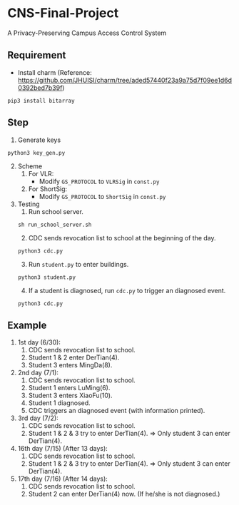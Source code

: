 # CNS-Final-Project
A Privacy-Preserving Campus Access Control System

## Requirement
- Install charm
(Reference: https://github.com/JHUISI/charm/tree/aded57440f23a9a75d7f09ee1d6d0392bed7b39f)
```
pip3 install bitarray
```

## Step
1. Generate keys
```
python3 key_gen.py
```
2. Scheme
	1. For VLR:
		- Modify `GS_PROTOCOL` to `VLRSig` in `const.py`
	2. For ShortSig:
		- Modify `GS_PROTOCOL` to `ShortSig` in `const.py`
3. Testing
	1. Run school server.
	```
	sh run_school_server.sh
	```  
	2. CDC sends revocation list to school at the beginning of the day.
	```
	python3 cdc.py
	```
	3. Run `student.py` to enter buildings.
	```
	python3 student.py
	```
	4. If a student is diagnosed, run `cdc.py` to trigger an diagnosed event.
	```
	python3 cdc.py
	```

## Example
1. 1st day (6/30):
	1. CDC sends revocation list to school.
	2. Student 1 & 2 enter DerTian(4).
	3. Student 3 enters MingDa(8).
2. 2nd day (7/1):
	1. CDC sends revocation list to school.
	2. Student 1 enters LuMing(6).
	3. Student 3 enters XiaoFu(10).
	4. Student 1 diagnosed.
	5. CDC triggers an diagnosed event (with information printed).
3. 3rd day (7/2):
	1. CDC sends revocation list to school.
	2. Student 1 & 2 & 3 try to enter DerTian(4).
	$\Rightarrow$ Only student 3 can enter DerTian(4).
4. 16th day (7/15) (After 13 days):
	1. CDC sends revocation list to school.
	2. Student 1 & 2 & 3 try to enter DerTian(4).
	$\Rightarrow$ Only student 3 can enter DerTian(4).
5. 17th day (7/16) (After 14 days):
	1. CDC sends revocation list to school.
	2. Student 2 can enter DerTian(4) now. (If he/she is not diagnosed.) 

